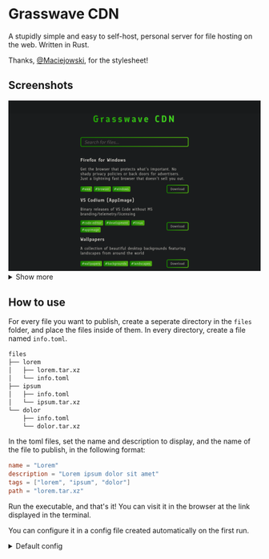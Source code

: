 # Grasswave CDN
A stupidly simple and easy to self-host, personal server for file hosting on the web. Written in Rust.

Thanks, [@Maciejowski](https://github.com/maciejowski2006/), for the stylesheet!

## Screenshots

<img src="screenshots/desktop.png" alt="screenshot of the main page">
<details>
    <summary>Show more</summary>
    <h3>Mobile layout</h3>
    <img src="screenshots/mobile.png"     alt="mobile layout" />
    <h3>Search</h3>
    <img src="screenshots/search.png"     alt="search"        />
    <h3>Tag search</h3>
    <img src="screenshots/tag-search.png" alt="tag search"    />
    </details>

## How to use
For every file you want to publish, create a seperate directory in the `files` folder, and place the files inside of them. In every directory, create a file named `info.toml`.
```
files
├── lorem
│   ├── lorem.tar.xz
│   └── info.toml
├── ipsum
│   ├── info.toml
│   └── ipsum.tar.xz
└── dolor
    ├── info.toml
    └── dolor.tar.xz
```
In the toml files, set the name and description to display, and the name of the file to publish, in the following format:
```toml
name = "Lorem"
description = "Lorem ipsum dolor sit amet"
tags = ["lorem", "ipsum", "dolor"]
path = "lorem.tar.xz"
```
Run the executable, and that's it! You can visit it in the browser at the link displayed in the terminal.

You can configure it in a config file created automatically on the first run.

<details>
<summary>Default config</summary>

```toml
displayed_name = "Grasswave CDN"
files_path = "files"
accent_colors = ["#1D9F00", "#4DE928"]
http_port = 7000
```
</details>
